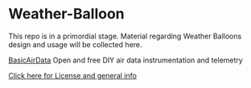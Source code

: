 # Weather-Balloon

This repo is in a primordial stage. Material regarding Weather Balloons design and usage will be collected here.

[BasicAirData](http://www.basicairdata.eu) Open and free DIY air data instrumentation and telemetry

[Click here for License and general info](https://github.com/BasicAirData/Document-Templates/blob/master/general-info.md)

